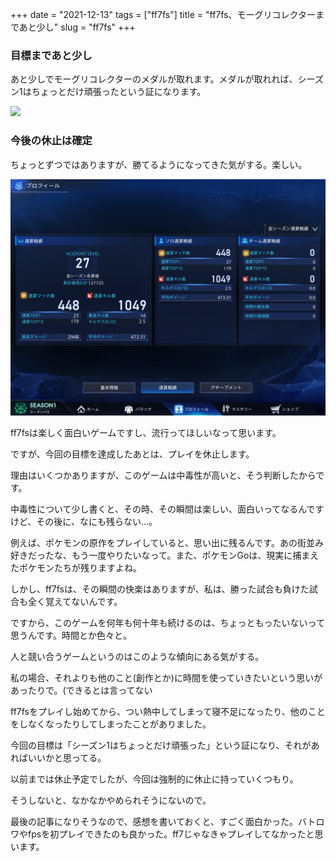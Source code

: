 +++
date = "2021-12-13"
tags = ["ff7fs"]
title = "ff7fs、モーグリコレクターまであと少し"
slug = "ff7fs"
+++

### 目標まであと少し

あと少しでモーグリコレクターのメダルが取れます。メダルが取れれば、シーズン1はちょっとだけ頑張ったという証になります。

![](https://raw.githubusercontent.com/syui/img/master/other/ff7fs_20211213_0001.png)

### 今後の休止は確定

ちょっとずつではありますが、勝てるようになってきた気がする。楽しい。

![](https://raw.githubusercontent.com/syui/img/master/other/ff7fs_20211213_0002.png)

ff7fsは楽しく面白いゲームですし、流行ってほしいなって思います。

ですが、今回の目標を達成したあとは、プレイを休止します。

理由はいくつかありますが、このゲームは中毒性が高いと、そう判断したからです。

中毒性について少し書くと、その時、その瞬間は楽しい、面白いってなるんですけど、その後に、なにも残らない...。

例えば、ポケモンの原作をプレイしていると、思い出に残るんです。あの街並み好きだったな、もう一度やりたいなって。また、ポケモンGoは、現実に捕まえたポケモンたちが残りますよね。

しかし、ff7fsは、その瞬間の快楽はありますが、私は、勝った試合も負けた試合も全く覚えてないんです。

ですから、このゲームを何年も何十年も続けるのは、ちょっともったいないって思うんです。時間とか色々と。

人と競い合うゲームというのはこのような傾向にある気がする。

私の場合、それよりも他のこと(創作とか)に時間を使っていきたいという思いがあったりで。(できるとは言ってない

ff7fsをプレイし始めてから、つい熱中してしまって寝不足になったり、他のことをしなくなったりしてしまったことがありました。

今回の目標は「シーズン1はちょっとだけ頑張った」という証になり、それがあればいいかと思ってる。

以前までは休止予定でしたが、今回は強制的に休止に持っていくつもり。

そうしないと、なかなかやめられそうにないので。

最後の記事になりそうなので、感想を書いておくと、すごく面白かった。バトロワやfpsを初プレイできたのも良かった。ff7じゃなきゃプレイしてなかったと思います。

